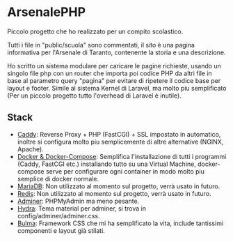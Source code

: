 # ArsenalePHP
Piccolo progetto che ho realizzato per un compito scolastico.

Tutti i file in "public/scuola" sono commentati, il sito è una pagina informativa per l'Arsenale di Taranto, contenente la storia e una descrizione.

Ho scritto un sistema modulare per caricare le pagine richieste, usando un singolo file php con un router che importa poi codice PHP da altri file in base al parametro query "pagina" per evitare di ripetere il codice base per layout e footer. Simile al sistema Kernel di Laravel, ma molto piu semplificato (Per un piccolo progetto tutto l'overhead di Laravel è inutile).

## Stack
- [Caddy](https://caddyserver.com/): Reverse Proxy + PHP (FastCGI) + SSL impostato in automatico, inoltre si configura molto piu semplicemente di altre alternative (NGINX, Apache).
- [Docker & Docker-Compose](https://www.docker.com/): Semplifica l'installazione di tutti i programmi (Caddy, FastCGI etc.) installando tutto su una Virtual Machine, docker-compose serve per configurare ogni container in modo molto piu semplice di docker normale. 
- [MariaDB](https://mariadb.org/): Non utilizzato al momento sul progetto, verrà usato in futuro.
- [Redis](https://redis.io/): Non utilizzato al momento sul progetto, verrà usato in futuro.
- [Adminer](https://www.adminer.org/): PHPMyAdmin ma meno pesante.
- [Hydra](https://github.com/Niyko/Hydra-Dark-Theme-for-Adminer): Tema material per adminer, si trova in config/adminer/adminer.css.
- [Bulma](https://bulma.io/): Framework CSS che mi ha semplificato la vita, include tantissimi componenti e layout già stilati.
